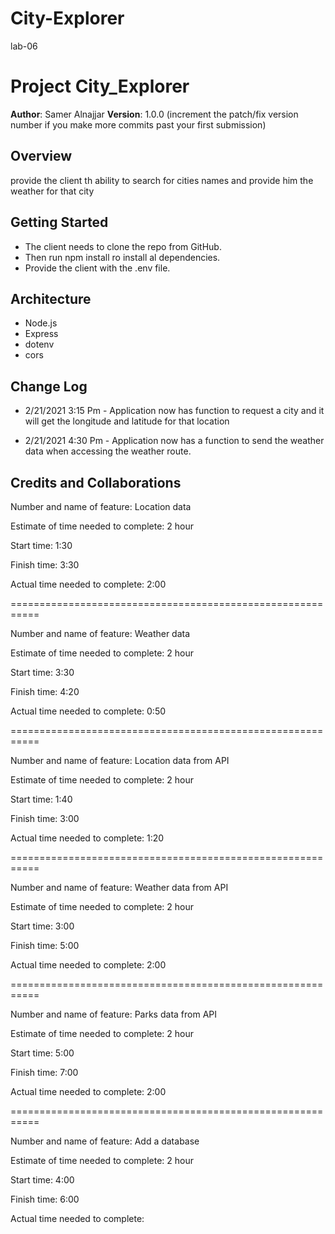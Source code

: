 # City-Explorer
lab-06


# Project City_Explorer

**Author**: Samer Alnajjar
**Version**: 1.0.0 (increment the patch/fix version number if you make more commits past your first submission)

## Overview
<!-- Provide a high level overview of what this application is and why you are building it, beyond the fact that it's an assignment for this class. (i.e. What's your problem domain?) -->
provide the client th ability to search for cities names and provide him the weather for that city

## Getting Started
<!-- What are the steps that a user must take in order to build this app on their own machine and get it running? -->
- The client needs to clone the repo from GitHub.
- Then run npm install ro install al dependencies.
- Provide the client with the .env file.

## Architecture
<!-- Provide a detailed description of the application design. What technologies (languages, libraries, etc) you're using, and any other relevant design information. -->
- Node.js
- Express
- dotenv
- cors

## Change Log
<!-- Use this area to document the iterative changes made to your application as each feature is successfully implemented. Use time stamps. Here's an examples:

01-01-2001 4:59pm - Application now has a fully-functional express server, with a GET route for the location resource.
-->

- 2/21/2021 3:15 Pm - Application now has function to request a city and it will get the longitude and latitude for that location

- 2/21/2021 4:30 Pm - Application now has a function to send the weather data when accessing the weather route.

## Credits and Collaborations
<!-- Give credit (and a link) to other people or resources that helped you build this application. -->



Number and name of feature: Location data

Estimate of time needed to complete: 2 hour

Start time: 1:30

Finish time: 3:30

Actual time needed to complete: 2:00

===========================================================


Number and name of feature: Weather data

Estimate of time needed to complete: 2 hour

Start time: 3:30

Finish time: 4:20

Actual time needed to complete: 0:50


===========================================================


Number and name of feature: Location data from API

Estimate of time needed to complete: 2 hour

Start time: 1:40

Finish time: 3:00

Actual time needed to complete: 1:20


===========================================================


Number and name of feature: Weather data from API

Estimate of time needed to complete: 2 hour

Start time: 3:00

Finish time: 5:00

Actual time needed to complete: 2:00

===========================================================


Number and name of feature: Parks data from API

Estimate of time needed to complete: 2 hour

Start time: 5:00

Finish time: 7:00

Actual time needed to complete: 2:00

===========================================================


Number and name of feature: Add a database

Estimate of time needed to complete: 2 hour

Start time: 4:00

Finish time: 6:00

Actual time needed to complete: 